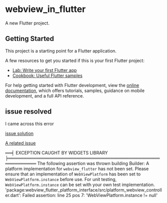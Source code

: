# webview_in_flutter

A new Flutter project.

## Getting Started

This project is a starting point for a Flutter application.

A few resources to get you started if this is your first Flutter project:

- [Lab: Write your first Flutter app](https://docs.flutter.dev/get-started/codelab)
- [Cookbook: Useful Flutter samples](https://docs.flutter.dev/cookbook)

For help getting started with Flutter development, view the
[online documentation](https://docs.flutter.dev/), which offers tutorials,
samples, guidance on mobile development, and a full API reference.


## issue resolved 

I came across this error 

[issue solution](<https://github.com/flutter/flutter/issues/121412>)

[A related issue](<https://github.com/flutter/flutter/issues/120017>)


══╡ EXCEPTION CAUGHT BY WIDGETS LIBRARY ╞═══════════════════════════════════════════════════════════
The following assertion was thrown building Builder:
A platform implementation for `webview_flutter` has not been set. Please ensure that an
implementation of `WebViewPlatform` has been set to `WebViewPlatform.instance` before use. For unit
testing, `WebViewPlatform.instance` can be set with your own test implementation.
'package:webview_flutter_platform_interface/src/platform_webview_controller.dart':
Failed assertion: line 25 pos 7: 'WebViewPlatform.instance != null'
